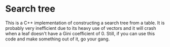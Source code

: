 # Search tree
This is a C++ implementation of constructing a search tree from a table. It is probably very inefficient due to its heavy use of vectors and it will crash when a leaf doesn't have a Gini coefficient of 0. Still, if you can use this code and make something out of it, go your gang. 